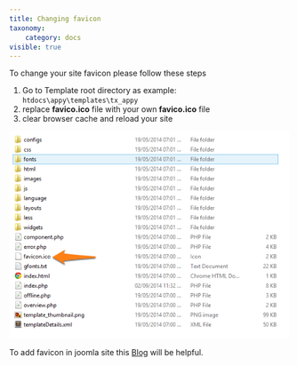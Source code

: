 ```yaml
---
title: Changing favicon
taxonomy:
    category: docs
visible: true
---
```


To change your site favicon please follow these steps

1. Go to Template root directory as example: ```htdocs\appy\templates\tx_appy```
1. replace __favico.ico__ file with your own __favico.ico__ file
1. clear browser cache and reload your site

![Favicon changing](favicon.png)

To add favicon in joomla site this [Blog](http://www.themexpert.com/blog/how-to-add-favicon-in-joomla-website) will be helpful.